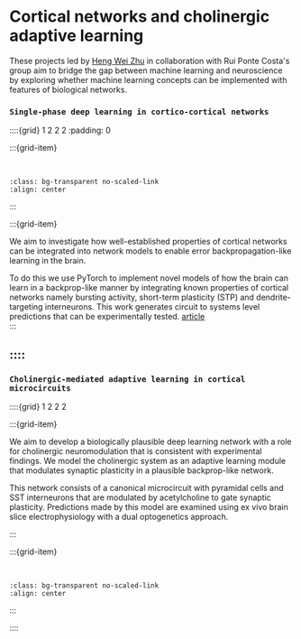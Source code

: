 # Cortical networks and cholinergic adaptive learning

These projects led by [Heng Wei Zhu](../our-team/members/hengweizhu) in collaboration with Rui Ponte Costa's group aim to bridge the gap between machine learning and neuroscience by exploring whether machine learning concepts can be implemented with features of biological networks.


### `Single-phase deep learning in cortico-cortical networks`

::::{grid} 1 2 2 2
:padding: 0

:::{grid-item}

  
&nbsp;  
```{image} ../img/projects/burstccn.png 
:class: bg-transparent no-scaled-link
:align: center
```
:::

:::{grid-item}

We aim to investigate how well-established properties of cortical networks can be integrated 
into network models to enable error backpropagation-like learning in the brain. 

To do this we use PyTorch to implement novel models of how the brain can learn in a backprop-like manner 
by integrating known properties of cortical networks namely bursting activity, short-term plasticity (STP) 
and dendrite-targeting interneurons. 
This work generates circuit to systems level predictions that can be experimentally tested. [article](https://arxiv.org/pdf/2206.11769.pdf)  
:::


::::
---

### `Cholinergic-mediated adaptive learning in cortical microcircuits` 

::::{grid} 1 2 2 2

:::{grid-item}

We aim to develop a biologically plausible deep learning network with a role for cholinergic neuromodulation that is consistent with experimental findings. 
We model the cholinergic system as an adaptive learning module that modulates synaptic plasticity in a plausible backprop-like network. 

This network consists of a canonical microcircuit with pyramidal cells and SST interneurons that are modulated by acetylcholine to gate synaptic plasticity. 
Predictions made by this model are examined using ex vivo brain slice electrophysiology with a dual optogenetics approach.  

:::

:::{grid-item}


&nbsp; 
```{image} ../img/projects/dual_opto_ach.png 
:class: bg-transparent no-scaled-link
:align: center
```

:::


::::

&nbsp;




